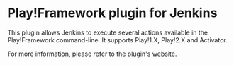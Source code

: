 Play!Framework plugin for Jenkins
=================================

This plugin allows Jenkins to execute several actions available in the Play!Framework command-line. It supports Play!1.X, Play!2.X and Activator.

For more information, please refer to the plugin's [website].


[website]: http://jenkins-ci.org
[Jenkinslogo]: http://jenkins-ci.org/sites/default/files/images/headshot.png
[Playlogo]: http://www.playframework.com/assets/images/logos/normal-mini.png
